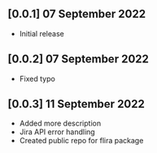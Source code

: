 ## [0.0.1] 07 September 2022

* Initial release

## [0.0.2] 07 September 2022

* Fixed typo

## [0.0.3] 11 September 2022

* Added more description
* Jira API error handling
* Created public repo for flira package

